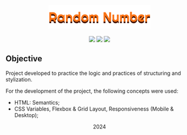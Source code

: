 <div align="center">
  <div>
    <img src="img/random-number-logo.png">
  </div>

  <br>

  <div>
    <img src="https://img.shields.io/badge/HTML5-f97316?style=for-the-badge&logo=html5&logoColor=431407"/>
    <img src="https://img.shields.io/badge/CSS3-f97316?style=for-the-badge&logo=css3&logoColor=431407"/>
    <img src="https://img.shields.io/badge/JavaScript-f97316?style=for-the-badge&logo=javascript&logoColor=431407"/>
  </div>
</div>

## Objective

Project developed to practice the logic and practices of structuring and stylization.

For the development of the project, the following concepts were used:
- HTML: Semantics;
- CSS Variables, Flexbox & Grid Layout, Responsiveness (Mobile & Desktop);

<div align="center">
    <span>2024</span>
</div>
